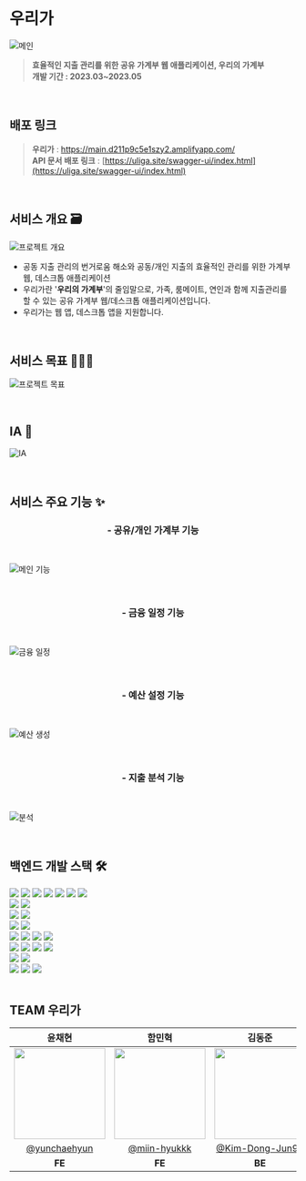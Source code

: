 # 우리가

![메인](https://github.com/Uliga/Uliga_Frontend/assets/79246447/27ae04c1-a81e-4108-90e9-9096022d1226)

> **효율적인 지출 관리를 위한 공유 가계부 웹 애플리케이션, 우리의 가계부**
> <br/>
> **개발 기간 : 2023.03~2023.05**

<br/>

## 배포 링크

> **우리가** : https://main.d211p9c5e1szy2.amplifyapp.com/
> <br/>
> **API 문서 배포 링크** : [https://uliga.site/swagger-ui/index.html](https://uliga.site/swagger-ui/index.html)

<br/>

## 서비스 개요 🗃️

![프로젝트 개요](https://github.com/Uliga/Uliga_Frontend/assets/79246447/543d3b6a-65d8-4529-b584-a34cf78fadf8)

- 공동 지출 관리의 번거로움 해소와 공동/개인 지출의 효율적인 관리를 위한 가계부 웹, 데스크톱 애플리케이션
- 우리가란 '**우리의 가계부**'의 줄임말으로, 가족, 룸메이트, 연인과 함께 지출관리를 할 수 있는 공유 가계부 웹/데스크톱 애플리케이션입니다.
- 우리가는 웹 앱, 데스크톱 앱을 지원합니다.

<br/>

## 서비스 목표 👩🏻‍💻

![프로젝트 목표](https://github.com/Uliga/Uliga_Frontend/assets/79246447/91534b96-306e-4991-b735-7bc8e8dce9e7)

<br/>

## IA 📝

![IA](https://github.com/Uliga/Uliga_Frontend/assets/79246447/2014674a-2105-417f-be4b-d085969b72b8)

<br/>

## 서비스 주요 기능 ✨

<h3 align="center">- 공유/개인 가계부 기능</h3>

<br/>

![메인 기능](https://github.com/Uliga/Uliga_Frontend/assets/79246447/6f94f815-4023-4e5e-b5e0-b92ed0383070)

<br/>

<h3 align="center">- 금융 일정 기능</h3>

<br/>

![금융 일정](https://github.com/Uliga/Uliga_Frontend/assets/79246447/988693b0-2e64-4dc7-9bf3-d712f19d9144)

<br/>

<h3 align="center">- 예산 설정 기능</h3>

<br/>

![예산 생성](https://github.com/Uliga/Uliga_Frontend/assets/79246447/407e5ea8-c40b-4f0b-ab6c-7c853261d61c)

<br/>

<h3 align="center">- 지출 분석 기능</h3>

<br/>

![분석](https://github.com/Uliga/Uliga_Frontend/assets/79246447/eb2b4bda-4a4b-4eb7-bf24-d59db97e1d1d)

<br/>

## 백엔드 개발 스택 **🛠**

<div>
  <img src="https://img.shields.io/badge/java-FF5A00?style=for-the-badge&logo=Java&logoColor=white">
  <img src="https://img.shields.io/badge/gradle-02303A?style=for-the-badge&logo=gradle&logoColor=white">
  <img src="https://img.shields.io/badge/spring-6DB33F?style=for-the-badge&logo=springboot&logoColor=black">
  <img src="https://img.shields.io/badge/spring security-6DB33F?style=for-the-badge&logo=springsecurity&logoColor=black">
  <img src="https://img.shields.io/badge/jwt-6DB33F?style=for-the-badge&logo=jwt&logoColor=white">
  <img src="https://img.shields.io/badge/oauth2-6DB33F?style=for-the-badge&logo=oauth2&logoColor=white">
  <img src="https://img.shields.io/badge/junit5-25A162?style=for-the-badge&logo=junit5&logoColor=black">
  <br/>
  <img src="https://img.shields.io/badge/swagger-85EA2D?style=for-the-badge&logo=swagger&logoColor=black">
  <img src="https://img.shields.io/badge/postman-FF6C37?style=for-the-badge&logo=postman&logoColor=black">
  <br/>
  <img src="https://img.shields.io/badge/mybatis-4479A1?style=for-the-badge&logo=mybatis&logoColor=white">
  <img src="https://img.shields.io/badge/jpa-4479A1?style=for-the-badge&logo=jpa&logoColor=black">
  <br/>
  <img src="https://img.shields.io/badge/mysql-4479A1?style=for-the-badge&logo=mysql&logoColor=white">
  <img src="https://img.shields.io/badge/redis-DC382D?style=for-the-badge&logo=redis&logoColor=white">
  <br/>
  <img src="https://img.shields.io/badge/github actions-2088FF?style=for-the-badge&logo=githubactions&logoColor=white">
  <img src="https://img.shields.io/badge/github-181717?style=for-the-badge&logo=github&logoColor=white">
  <img src="https://img.shields.io/badge/docker-2496ED?style=for-the-badge&logo=docker&logoColor=white">
  <img src="https://img.shields.io/badge/docker compose-2496ED?style=for-the-badge&logo=docker&logoColor=white">
  <br/>
  <img src="https://img.shields.io/badge/ubuntu-E95420?style=for-the-badge&logo=ubuntu&logoColor=black">
  <img src="https://img.shields.io/badge/aws ec2-232F3E?style=for-the-badge&logo=amazonec2&logoColor=white">
  <img src="https://img.shields.io/badge/aws rds-232F3E?style=for-the-badge&logo=amazonrds&logoColor=white">
  <img src="https://img.shields.io/badge/aws ecs-232F3E?style=for-the-badge&logo=amazonecs&logoColor=white">
  <br/>
  <img src="https://img.shields.io/badge/apache tomcat-F8DC75?style=for-the-badge&logo=apachetomcat&logoColor=white">
  <img src="https://img.shields.io/badge/nginx-009639?style=for-the-badge&logo=nginx&logoColor=white">
  <br/>
  <img src="https://img.shields.io/badge/jira-0052CC?style=for-the-badge&logo=jira&logoColor=white">
  <img src="https://img.shields.io/badge/slack-4A154B?style=for-the-badge&logo=slack&logoColor=white">
  <img src="https://img.shields.io/badge/intellij-000000?style=for-the-badge&logo=intellijidea&logoColor=white">
</div>


<br/>

## TEAM 우리가

|                                      윤채현                                       |                                       함민혁                                        |                                      김동준                                       |
|:------------------------------------------------------------------------------:|:--------------------------------------------------------------------------------:|:------------------------------------------------------------------------------:|
| <img width="160px" src="https://avatars.githubusercontent.com/u/79246447?v=4"> | <img width="160px" src="https://avatars.githubusercontent.com/u/97940568?v=4" /> | <img width="160px" src="https://avatars.githubusercontent.com/u/95599193?v=4"> |
|                 [@yunchaehyun](https://github.com/yunchaehyun)                 |                  [@miin-hyukkk](https://github.com/miin-hyukkk)                  |              [@Kim-Dong-Jun99](https://github.com/Kim-Dong-Jun99)              |
|                                     **FE**                                     |                                      **FE**                                      |                                     **BE**                                     |
